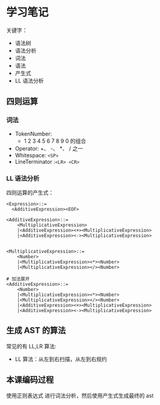 # 学习笔记

关键字：

- 语法树
- 语法分析
- 词法
- 语法
- 产生式
- LL 语法分析

## 四则运算

### 词法

- TokenNumber:
  - 1 2 3 4 5 6 7 8 9 0 的组合
- Operator: +、 -、 \*、 / 之一
- Whitespace: `<SP>`
- LineTerminator :`<LR> <CR>`

### LL 语法分析

四则运算的产生式：

```
<Expression>::=
  <AdditiveExpression><EOF>

<AdditiveExpression>::=
	<MultiplicativeExpression>
	|<AdditiveExpression><+><MultiplicativeExpression>
	|<AdditiveExpression><-><MultiplicativeExpression>


<MultiplicativeExpression>::=
	<Number>
	|<MultiplicativeExpression><*><Number>
	|<MultiplicativeExpression></><Number>

# 加法展开
<AdditiveExpression>::=
	<Number>
	|<MultiplicativeExpression><*><Number>
	|<MultiplicativeExpression></><Number>
	|<AdditiveExpression><+><MultiplicativeExpression>
	|<AdditiveExpression><-><MultiplicativeExpression>
```

## 生成 AST 的算法

常见的有 LL,LR 算法:

- LL 算法：从左到右扫描，从左到右规约

## 本课编码过程

使用正则表达式 进行词法分析，然后使用产生式生成最终的 ast
